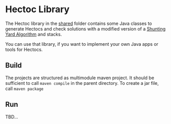 # Hectoc Library

The Hectoc library in the [shared](../shared) folder contains some Java classes to generate Hectocs
and check solutions with a modified version of a [Shunting Yard Algorithm](https://en.wikipedia.org/wiki/Shunting_yard_algorithm)
and stacks.

You can use that library, if you want to implement your own Java apps or tools for Hectocs.

## Build

The projects are structured as multimodule maven project.
It should be sufficient to call `maven compile` in the parent directory.
To create a jar file, call `maven package`

## Run
TBD...